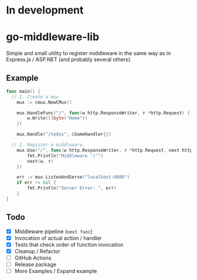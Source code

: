# In development

# go-middleware-lib
Simple and small utility to register middleware in the same way as in Express.js / ASP.NET (and probably several others).

## Example
```go
func main() {
  // 1. Create a mux
	mux := cmux.NewCMux()

	mux.HandleFunc("/", func(w http.ResponseWriter, r *http.Request) {
		w.Write([]byte("Home"))
	})

	mux.Handle("/todos", &SomeHandler{})

  // 2. Register a middleware.
	mux.Use("/", func(w http.ResponseWriter, r *http.Request, next http.HandlerFunc) {
		fmt.Println("Middleware '/'")
		next(w, r)
	})

	err := mux.ListenAndServe("localhost:8080")
	if err != nil {
		fmt.Println("Server Error: ", err)
	}
}
```

## Todo
- [x] Middleware pipeline (`next func`)
- [x] Invocation of actual action / handler
- [x] Tests that check order of function invocation
- [x] Cleanup / Refactor
- [ ] GitHub Actions
- [ ] Release package
- [ ] More Examples / Expand example
